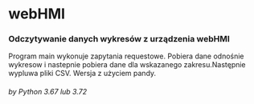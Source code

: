 # webHMI

### Odczytywanie danych wykresów z urządzenia webHMI
Program main wykonuje zapytania requestowe. Pobiera dane odnośnie wykresow
i nastepnie pobiera dane dla wskazanego zakresu.Następnie wypluwa pliki CSV.
Wersja z użyciem pandy.




###### by Python 3.67 lub 3.72
